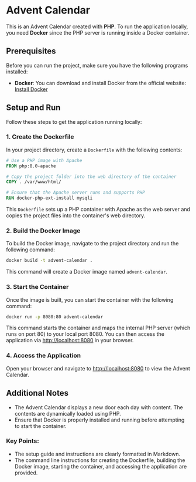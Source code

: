 # Advent Calendar

This is an Advent Calendar created with **PHP**. To run the application locally, you need **Docker** since the PHP server is running inside a Docker container.

## Prerequisites

Before you can run the project, make sure you have the following programs installed:

- **Docker**: You can download and install Docker from the official website: [Install Docker](https://www.docker.com/get-started)

## Setup and Run

Follow these steps to get the application running locally:

### 1. Create the Dockerfile

In your project directory, create a `Dockerfile` with the following contents:

```dockerfile
# Use a PHP image with Apache
FROM php:8.0-apache

# Copy the project folder into the web directory of the container
COPY . /var/www/html/

# Ensure that the Apache server runs and supports PHP
RUN docker-php-ext-install mysqli
```

This `Dockerfile` sets up a PHP container with Apache as the web server and copies the project files into the container's web directory.

### 2. Build the Docker Image

To build the Docker image, navigate to the project directory and run the following command:

```bash
docker build -t advent-calendar .
```

This command will create a Docker image named `advent-calendar`.

### 3. Start the Container

Once the image is built, you can start the container with the following command:

```bash
docker run -p 8080:80 advent-calendar
```

This command starts the container and maps the internal PHP server (which runs on port 80) to your local port 8080. You can then access the application via [http://localhost:8080](http://localhost:8080) in your browser.

### 4. Access the Application

Open your browser and navigate to [http://localhost:8080](http://localhost:8080) to view the Advent Calendar.

## Additional Notes

- The Advent Calendar displays a new door each day with content. The contents are dynamically loaded using PHP.
- Ensure that Docker is properly installed and running before attempting to start the container.

### Key Points:

- The setup guide and instructions are clearly formatted in Markdown.
- The command line instructions for creating the Dockerfile, building the Docker image, starting the container, and accessing the application are provided.
